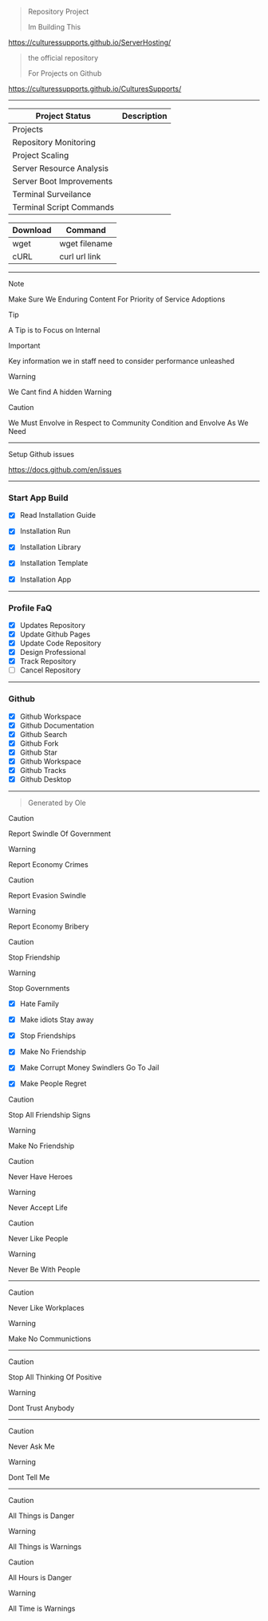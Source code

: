 

> Repository Project
> 
> Im Building This

https://culturessupports.github.io/ServerHosting/



> the official repository
> 
> For Projects on Github
>

https://culturessupports.github.io/CulturesSupports/


---------------

| Project Status | Description   |
| --------       | ----------    | 
| Projects                       |
| Repository Monitoring          
| Project Scaling             |
| Server Resource Analysis    |
| Server Boot Improvements    |
| Terminal Surveilance    |
| Terminal Script  Commands    |

| Download   | Command       |
| ---------- | ------------- |
| wget       |  wget filename|
| cURL       |  curl url link |

 
--------------------------------------

> [!NOTE]
> Make Sure We Enduring Content For Priority of Service Adoptions

> [!TIP]
> A Tip is to Focus on Internal


> [!IMPORTANT]
> Key information we in staff need to consider performance unleashed

> [!WARNING]
> We Cant find A hidden Warning

> [!CAUTION]
> We Must Envolve in Respect to Community Condition and Envolve As We Need




---------------------------



Setup Github issues 

https://docs.github.com/en/issues

-------------------------

### Start App Build

- [x] Read Installation Guide

- [x] Installation Run
- [x] Installation Library
- [x] Installation Template
- [x] Installation App

-------------

### Profile FaQ


- [x] Updates Repository
- [x] Update Github Pages
- [x] Update Code Repository
- [x] Design Professional
- [x] Track Repository
- [ ] Cancel Repository

------------

### Github 

- [x] Github Workspace
- [x] Github Documentation
- [x] Github Search
- [x] Github Fork
- [x] Github Star
- [x] Github Workspace
- [x] Github Tracks
- [x] Github Desktop

-------------


> Generated by Ole 


> [!CAUTION]
> Report Swindle Of Government

> [!WARNING]
> Report Economy Crimes


> [!CAUTION]
> Report Evasion Swindle

> [!WARNING]
> Report Economy Bribery


> [!CAUTION]
> Stop Friendship

> [!WARNING]
> Stop Governments

- [x] Hate Family
- [x] Make idiots Stay away
- [x] Stop Friendships
- [x] Make No Friendship
- [x] Make Corrupt Money Swindlers
Go To Jail
- [x] Make People Regret


> [!CAUTION]
> Stop All Friendship Signs

> [!WARNING]
> Make No Friendship


> [!CAUTION]
> Never Have Heroes

> [!WARNING]
> Never Accept Life 



> [!CAUTION]
> Never Like People

> [!WARNING]
> Never Be With People



--------------------


> [!CAUTION]
> Never Like Workplaces

> [!WARNING]
> Make No Communictions

-------------


> [!CAUTION]
> Stop All Thinking Of Positive

> [!WARNING]
> Dont Trust Anybody

------------

> [!CAUTION]
> Never Ask Me

> [!WARNING]
> Dont Tell Me


----------------

> [!CAUTION]
> All Things is Danger

> [!WARNING]
> All Things is Warnings



> [!CAUTION]
> All Hours is Danger

> [!WARNING]
> All Time is Warnings

